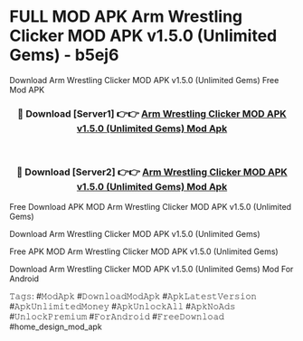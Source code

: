 # FULL MOD APK Arm Wrestling Clicker MOD APK v1.5.0 (Unlimited Gems) - b5ej6
Download Arm Wrestling Clicker MOD APK v1.5.0 (Unlimited Gems) Free Mod APK

<div align="center">
<h3>🔴 Download [Server1] 👉👉 <a href="https://apk-comot.site?title=Arm_Wrestling_Clicker_MOD_APK_v1.5.0_(Unlimited_Gems)">Arm Wrestling Clicker MOD APK v1.5.0 (Unlimited Gems) Mod Apk</a></h3><br>

<h3>🔴 Download [Server2] 👉👉 <a href="https://apk-comot.site?title=Arm_Wrestling_Clicker_MOD_APK_v1.5.0_(Unlimited_Gems)">Arm Wrestling Clicker MOD APK v1.5.0 (Unlimited Gems) Mod Apk</a></h3>
</div>


Free Download APK MOD Arm Wrestling Clicker MOD APK v1.5.0 (Unlimited Gems)

Download Arm Wrestling Clicker MOD APK v1.5.0 (Unlimited Gems) 

Free APK MOD Arm Wrestling Clicker MOD APK v1.5.0 (Unlimited Gems) 

Download Arm Wrestling Clicker MOD APK v1.5.0 (Unlimited Gems) Mod For Android

𝚃𝚊𝚐𝚜: #𝙼𝚘𝚍𝙰𝚙𝚔 #𝙳𝚘𝚠𝚗𝚕𝚘𝚊𝚍𝙼𝚘𝚍𝙰𝚙𝚔 #𝙰𝚙𝚔𝙻𝚊𝚝𝚎𝚜𝚝𝚅𝚎𝚛𝚜𝚒𝚘𝚗 #𝙰𝚙𝚔𝚄𝚗𝚕𝚒𝚖𝚒𝚝𝚎𝚍𝙼𝚘𝚗𝚎𝚢 #𝙰𝚙𝚔𝚄𝚗𝚕𝚘𝚌𝚔𝙰𝚕𝚕 #𝙰𝚙𝚔𝙽𝚘𝙰𝚍𝚜 #𝚄𝚗𝚕𝚘𝚌𝚔𝙿𝚛𝚎𝚖𝚒𝚞𝚖 #𝙵𝚘𝚛𝙰𝚗𝚍𝚛𝚘𝚒𝚍 #𝙵𝚛𝚎𝚎𝙳𝚘𝚠𝚗𝚕𝚘𝚊𝚍 #home_design_mod_apk